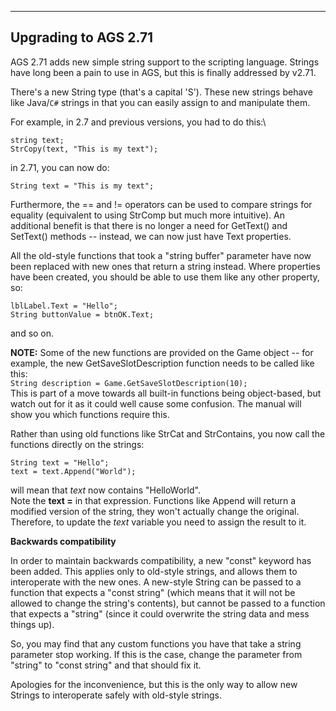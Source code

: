


------------------------------------------------------------------------

Upgrading to AGS 2.71
---------------------

AGS 2.71 adds new simple string support to the scripting language.
Strings have long been a pain to use in AGS, but this is finally
addressed by v2.71.

There's a new String type (that's a capital 'S'). These new strings
behave like Java/`C#` strings in that you can easily assign to and
manipulate them.

For example, in 2.7 and previous versions, you had to do this:\

    string text;
    StrCopy(text, "This is my text");

in 2.71, you can now do:

    String text = "This is my text";

Furthermore, the == and != operators can be used to compare strings for
equality (equivalent to using StrComp but much more intuitive). An
additional benefit is that there is no longer a need for GetText() and
SetText() methods -- instead, we can now just have Text properties.

All the old-style functions that took a "string buffer" parameter have
now been replaced with new ones that return a string instead. Where
properties have been created, you should be able to use them like any
other property, so:

    lblLabel.Text = "Hello";
    String buttonValue = btnOK.Text;

and so on.

**NOTE:** Some of the new functions are provided on the Game object --
for example, the new GetSaveSlotDescription function needs to be called
like this:\
`String description = Game.GetSaveSlotDescription(10);`\
This is part of a move towards all built-in functions being
object-based, but watch out for it as it could well cause some
confusion. The manual will show you which functions require this.

Rather than using old functions like StrCat and StrContains, you now
call the functions directly on the strings:

    String text = "Hello";
    text = text.Append("World");

will mean that *text* now contains "HelloWorld".\
Note the **text =** in that expression. Functions like Append will
return a modified version of the string, they won't actually change the
original. Therefore, to update the *text* variable you need to assign
the result to it.

**Backwards compatibility**

In order to maintain backwards compatibility, a new "const" keyword has
been added. This applies only to old-style strings, and allows them to
interoperate with the new ones. A new-style String can be passed to a
function that expects a "const string" (which means that it will not be
allowed to change the string's contents), but cannot be passed to a
function that expects a "string" (since it could overwrite the string
data and mess things up).

So, you may find that any custom functions you have that take a string
parameter stop working. If this is the case, change the parameter from
"string" to "const string" and that should fix it.

Apologies for the inconvenience, but this is the only way to allow new
Strings to interoperate safely with old-style strings.
